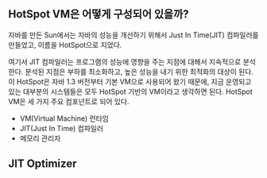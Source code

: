 ## HotSpot VM은 어떻게 구성되어 있을까?

자바를 만든 Sun에서는 자바의 성능을 개선하기 위해서 Just In Time(JIT) 컴파일러를 만들었고, 이름을 HotSpot으로 지었다.

여기서 JIT 컴파일러는 프로그램의 성능에 영향을 주는 지점에 대해서 지속적으로 분석한다. 분석된 지점은 부하를 최소화하고, 높은 성능을 내기 위한 최적화의 대상이 된다. 이 HotSpot은 자바 1.3 버전부터 기본 VM으로 사용되어 왔기 때문에, 지금 운영되고 있는 대부분의 시스템들은 모두 HotSpot 기반의 VM이라고 생각하면 된다. HotSpot VM은 세 가지 주요 컴포넌트로 되어 있다.

- VM(Virtual Machine) 런타임
- JIT(Just In Time) 컴파일러
- 메모리 관리자

## JIT Optimizer
